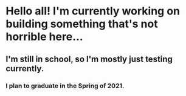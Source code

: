# Hello all! I'm currently working on building something that's not horrible here...


## I'm still in school, so I'm mostly just testing currently.


### I plan to graduate in the Spring of 2021. 
